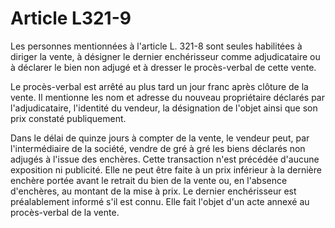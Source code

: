 # Article L321-9

Les personnes mentionnées à l'article L. 321-8 sont seules habilitées à diriger la vente, à désigner le dernier enchérisseur comme adjudicataire ou à déclarer le bien non adjugé et à dresser le procès-verbal de cette vente.

Le procès-verbal est arrêté au plus tard un jour franc après clôture de la vente. Il mentionne les nom et adresse du nouveau propriétaire déclarés par l'adjudicataire, l'identité du vendeur, la désignation de l'objet ainsi que son prix constaté publiquement.

Dans le délai de quinze jours à compter de la vente, le vendeur peut, par l'intermédiaire de la société, vendre de gré à gré les biens déclarés non adjugés à l'issue des enchères. Cette transaction n'est précédée d'aucune exposition ni publicité. Elle ne peut être faite à un prix inférieur à la dernière enchère portée avant le retrait du bien de la vente ou, en l'absence d'enchères, au montant de la mise à prix. Le dernier enchérisseur est préalablement informé s'il est connu. Elle fait l'objet d'un acte annexé au procès-verbal de la vente.
